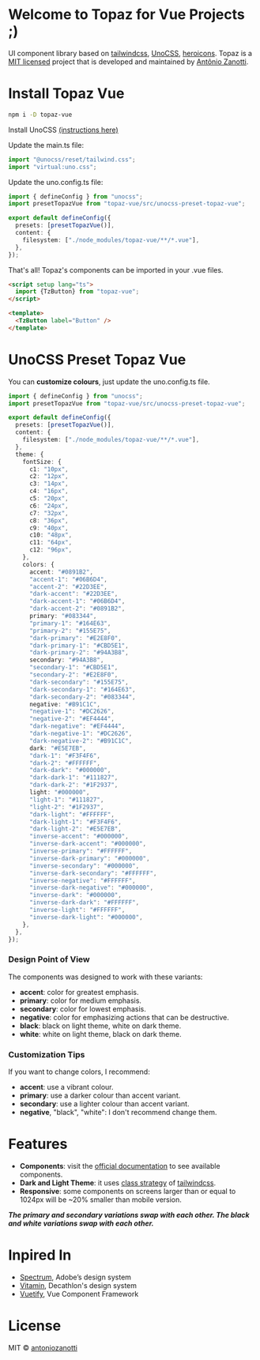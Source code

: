 # Welcome to Topaz for Vue Projects ;)

UI component library based on [tailwindcss](https://tailwindcss.com/), [UnoCSS](https://unocss.dev/), [heroicons](https://heroicons.com/). Topaz is a [MIT licensed](https://opensource.org/license/mit/) project that is developed and maintained by [Antônio Zanotti](https://www.linkedin.com/in/antoniozanotti/).

# Install Topaz Vue

```sh
npm i -D topaz-vue
```

Install UnoCSS [(instructions here)](https://unocss.dev/integrations/vite)

Update the main.ts file:

```ts
import "@unocss/reset/tailwind.css";
import "virtual:uno.css";
```

Update the uno.config.ts file:

```ts
import { defineConfig } from "unocss";
import presetTopazVue from "topaz-vue/src/unocss-preset-topaz-vue";

export default defineConfig({
  presets: [presetTopazVue()],
  content: {
    filesystem: ["./node_modules/topaz-vue/**/*.vue"],
  },
});
```

That's all! Topaz's components can be imported in your .vue files.
```html
<script setup lang="ts">
  import {TzButton} from "topaz-vue";
</script>

<template>
  <TzButton label="Button" />
</template>
```
# UnoCSS Preset Topaz Vue

You can **customize colours**, just update the uno.config.ts file.

```ts
import { defineConfig } from "unocss";
import presetTopazVue from "topaz-vue/src/unocss-preset-topaz-vue";

export default defineConfig({
  presets: [presetTopazVue()],
  content: {
    filesystem: ["./node_modules/topaz-vue/**/*.vue"],
  },
  theme: {
    fontSize: {
      c1: "10px",
      c2: "12px",
      c3: "14px",
      c4: "16px",
      c5: "20px",
      c6: "24px",
      c7: "32px",
      c8: "36px",
      c9: "40px",
      c10: "48px",
      c11: "64px",
      c12: "96px",
    },
    colors: {
      accent: "#0891B2",
      "accent-1": "#06B6D4",
      "accent-2": "#22D3EE",
      "dark-accent": "#22D3EE",
      "dark-accent-1": "#06B6D4",
      "dark-accent-2": "#0891B2",
      primary: "#083344",
      "primary-1": "#164E63",
      "primary-2": "#155E75",
      "dark-primary": "#E2E8F0",
      "dark-primary-1": "#CBD5E1",
      "dark-primary-2": "#94A3B8",
      secondary: "#94A3B8",
      "secondary-1": "#CBD5E1",
      "secondary-2": "#E2E8F0",
      "dark-secondary": "#155E75",
      "dark-secondary-1": "#164E63",
      "dark-secondary-2": "#083344",
      negative: "#B91C1C",
      "negative-1": "#DC2626",
      "negative-2": "#EF4444",
      "dark-negative": "#EF4444",
      "dark-negative-1": "#DC2626",
      "dark-negative-2": "#B91C1C",
      dark: "#E5E7EB",
      "dark-1": "#F3F4F6",
      "dark-2": "#FFFFFF",
      "dark-dark": "#000000",
      "dark-dark-1": "#111827",
      "dark-dark-2": "#1F2937",
      light: "#000000",
      "light-1": "#111827",
      "light-2": "#1F2937",
      "dark-light": "#FFFFFF",
      "dark-light-1": "#F3F4F6",
      "dark-light-2": "#E5E7EB",
      "inverse-accent": "#000000",
      "inverse-dark-accent": "#000000",
      "inverse-primary": "#FFFFFF",
      "inverse-dark-primary": "#000000",
      "inverse-secondary": "#000000",
      "inverse-dark-secondary": "#FFFFFF",
      "inverse-negative": "#FFFFFF",
      "inverse-dark-negative": "#000000",
      "inverse-dark": "#000000",
      "inverse-dark-dark": "#FFFFFF",
      "inverse-light": "#FFFFFF",
      "inverse-dark-light": "#000000",
    },
  },
});
```

### Design Point of View

The components was designed to work with these variants:

- **accent**: color for greatest emphasis.
- **primary**: color for medium emphasis.
- **secondary**: color for lowest emphasis.
- **negative**: color for emphasizing actions that can be destructive.
- **black**: black on light theme, white on dark theme.
- **white**: white on light theme, black on dark theme.

### Customization Tips

If you want to change colors, I recommend:

- **accent**: use a vibrant colour.
- **primary**: use a darker colour than accent variant.
- **secondary**: use a lighter colour than accent variant.
- **negative**, "black", "white": I don't recommend change them.

# Features

- **Components**: visit the [official documentation](https://topaz-vue.netlify.app/) to see available components.
- **Dark and Light Theme**: it uses [class strategy](https://tailwindcss.com/docs/dark-mode) of [tailwindcss](https://tailwindcss.com/).
- **Responsive**: some components on screens larger than or equal to 1024px will be ~20% smaller than mobile version.

***The primary and secondary variations swap with each other. The black and white variations swap with each other.***

# Inpired In

- [Spectrum](https://spectrum.adobe.com/), Adobe’s design system
- [Vitamin](https://github.com/Decathlon/vitamin-web), Decathlon's design system
- [Vuetify](https://github.com/vuetifyjs/vuetify), Vue Component Framework

# License

MIT © [antoniozanotti](https://github.com/antoniozanotti)